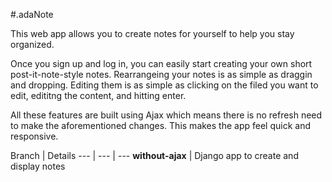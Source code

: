 #.adaNote

This web app allows you to create notes for yourself to help you stay organized. 

Once you sign up and log in, you can easily start creating your own short post-it-note-style notes. Rearrangeing your notes is as simple as draggin and dropping. Editing them is as simple as clicking on the filed you want to edit, edititng the content, and hitting enter. 

All these features are built using Ajax which means there is no refresh need to make the aforementioned changes. This makes the app feel quick and responsive. 

Branch | Details
--- | --- | ---
**without-ajax** | Django app to create and display notes
